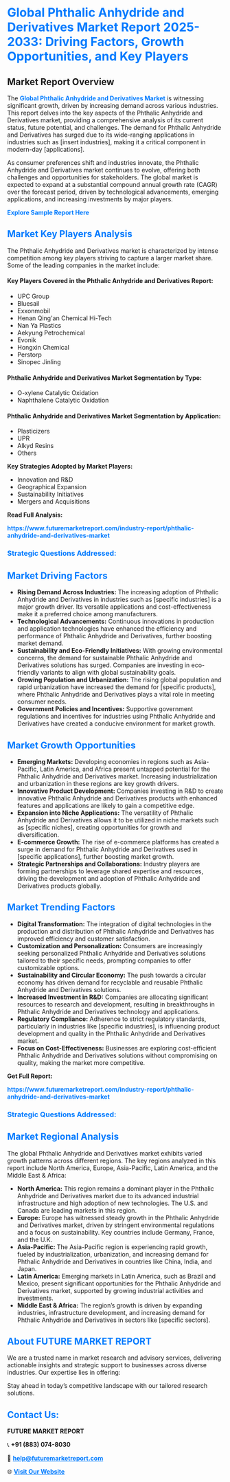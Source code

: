 <h1 style="color: #007BFF;">Global Phthalic Anhydride and Derivatives Market Report 2025-2033: Driving Factors, Growth Opportunities, and Key Players</h1>

<section id="overview">
<h2>Market Report Overview</h2>
<p>The <a href="https://www.futuremarketreport.com/industry-report/phthalic-anhydride-and-derivatives-market" style="color: #007BFF; text-decoration: none;"><strong>Global Phthalic Anhydride and Derivatives Market</strong></a> is witnessing significant growth, driven by increasing demand across various industries. This report delves into the key aspects of the Phthalic Anhydride and Derivatives market, providing a comprehensive analysis of its current status, future potential, and challenges. The demand for Phthalic Anhydride and Derivatives has surged due to its wide-ranging applications in industries such as [insert industries], making it a critical component in modern-day [applications].</p>
<p>As consumer preferences shift and industries innovate, the Phthalic Anhydride and Derivatives market continues to evolve, offering both challenges and opportunities for stakeholders. The global market is expected to expand at a substantial compound annual growth rate (CAGR) over the forecast period, driven by technological advancements, emerging applications, and increasing investments by major players.</p>
</section>

<section id="overview">
<p><a href="https://www.futuremarketreport.com/request-sample/reportId=27346" style="color: #007BFF; text-decoration: none;"><strong>Explore Sample Report Here</strong></a></p>
</section>

<section id="key-players">
<h2 style="color: #007BFF;">Market Key Players Analysis</h2>
<p>The Phthalic Anhydride and Derivatives market is characterized by intense competition among key players striving to capture a larger market share. Some of the leading companies in the market include:</p>
<h4>Key Players Covered in the Phthalic Anhydride and Derivatives Report:</h4>
<ul><li>UPC Group</li><li>Bluesail</li><li>Exxonmobil</li><li>Henan Qing&#039;an Chemical Hi-Tech</li><li>Nan Ya Plastics</li><li>Aekyung Petrochemical</li><li>Evonik</li><li>Hongxin Chemical</li><li>Perstorp</li><li>Sinopec Jinling</li></ul>
<h4>Phthalic Anhydride and Derivatives Market Segmentation by Type:</h4>
<ul><li>O-xylene Catalytic Oxidation</li><li>Naphthalene Catalytic Oxidation</li></ul>

<h4>Phthalic Anhydride and Derivatives Market Segmentation by Application:</h4>
<ul><li>Plasticizers</li><li>UPR</li><li>Alkyd Resins</li><li>Others</li></ul>
<p><strong>Key Strategies Adopted by Market Players:</strong></p>
<ul>
<li>Innovation and R&D</li>
<li>Geographical Expansion</li>
<li>Sustainability Initiatives</li>
<li>Mergers and Acquisitions</li>
</ul>
</section>

<section>
<p><strong>Read Full Analysis: </strong></p><a href="https://www.futuremarketreport.com/industry-report/phthalic-anhydride-and-derivatives-market" style="color: #007BFF; text-decoration: none;"><strong>https://www.futuremarketreport.com/industry-report/phthalic-anhydride-and-derivatives-market</strong></a>
<h3 style="color: #007BFF;">Strategic Questions Addressed:</h3>
</section>

<section id="driving-factors">
<h2 style="color: #007BFF;">Market Driving Factors</h2>
<ul>
<li><strong>Rising Demand Across Industries:</strong> The increasing adoption of Phthalic Anhydride and Derivatives in industries such as [specific industries] is a major growth driver. Its versatile applications and cost-effectiveness make it a preferred choice among manufacturers.</li>
<li><strong>Technological Advancements:</strong> Continuous innovations in production and application technologies have enhanced the efficiency and performance of Phthalic Anhydride and Derivatives, further boosting market demand.</li>
<li><strong>Sustainability and Eco-Friendly Initiatives:</strong> With growing environmental concerns, the demand for sustainable Phthalic Anhydride and Derivatives solutions has surged. Companies are investing in eco-friendly variants to align with global sustainability goals.</li>
<li><strong>Growing Population and Urbanization:</strong> The rising global population and rapid urbanization have increased the demand for [specific products], where Phthalic Anhydride and Derivatives plays a vital role in meeting consumer needs.</li>
<li><strong>Government Policies and Incentives:</strong> Supportive government regulations and incentives for industries using Phthalic Anhydride and Derivatives have created a conducive environment for market growth.</li>
</ul>
</section>

<section id="growth-opportunities">
<h2 style="color: #007BFF;">Market Growth Opportunities</h2>
<ul>
<li><strong>Emerging Markets:</strong> Developing economies in regions such as Asia-Pacific, Latin America, and Africa present untapped potential for the Phthalic Anhydride and Derivatives market. Increasing industrialization and urbanization in these regions are key growth drivers.</li>
<li><strong>Innovative Product Development:</strong> Companies investing in R&D to create innovative Phthalic Anhydride and Derivatives products with enhanced features and applications are likely to gain a competitive edge.</li>
<li><strong>Expansion into Niche Applications:</strong> The versatility of Phthalic Anhydride and Derivatives allows it to be utilized in niche markets such as [specific niches], creating opportunities for growth and diversification.</li>
<li><strong>E-commerce Growth:</strong> The rise of e-commerce platforms has created a surge in demand for Phthalic Anhydride and Derivatives used in [specific applications], further boosting market growth.</li>
<li><strong>Strategic Partnerships and Collaborations:</strong> Industry players are forming partnerships to leverage shared expertise and resources, driving the development and adoption of Phthalic Anhydride and Derivatives products globally.</li>
</ul>
</section>

<section id="trending-factors">
<h2 style="color: #007BFF;">Market Trending Factors</h2>
<ul>
<li><strong>Digital Transformation:</strong> The integration of digital technologies in the production and distribution of Phthalic Anhydride and Derivatives has improved efficiency and customer satisfaction.</li>
<li><strong>Customization and Personalization:</strong> Consumers are increasingly seeking personalized Phthalic Anhydride and Derivatives solutions tailored to their specific needs, prompting companies to offer customizable options.</li>
<li><strong>Sustainability and Circular Economy:</strong> The push towards a circular economy has driven demand for recyclable and reusable Phthalic Anhydride and Derivatives solutions.</li>
<li><strong>Increased Investment in R&D:</strong> Companies are allocating significant resources to research and development, resulting in breakthroughs in Phthalic Anhydride and Derivatives technology and applications.</li>
<li><strong>Regulatory Compliance:</strong> Adherence to strict regulatory standards, particularly in industries like [specific industries], is influencing product development and quality in the Phthalic Anhydride and Derivatives market.</li>
<li><strong>Focus on Cost-Effectiveness:</strong> Businesses are exploring cost-efficient Phthalic Anhydride and Derivatives solutions without compromising on quality, making the market more competitive.</li>
</ul>
</section>

<section>
<p><strong>Get Full Report: </strong></p><a href="https://www.futuremarketreport.com/industry-report/phthalic-anhydride-and-derivatives-market" style="color: #007BFF; text-decoration: none;"><strong>https://www.futuremarketreport.com/industry-report/phthalic-anhydride-and-derivatives-market</strong></a>
<h3 style="color: #007BFF;">Strategic Questions Addressed:</h3>
</section>


<section id="regional-analysis">
<h2 style="color: #007BFF;">Market Regional Analysis</h2>
<p>The global Phthalic Anhydride and Derivatives market exhibits varied growth patterns across different regions. The key regions analyzed in this report include North America, Europe, Asia-Pacific, Latin America, and the Middle East & Africa:</p>
<ul>
<li><strong>North America:</strong> This region remains a dominant player in the Phthalic Anhydride and Derivatives market due to its advanced industrial infrastructure and high adoption of new technologies. The U.S. and Canada are leading markets in this region.</li>
<li><strong>Europe:</strong> Europe has witnessed steady growth in the Phthalic Anhydride and Derivatives market, driven by stringent environmental regulations and a focus on sustainability. Key countries include Germany, France, and the U.K.</li>
<li><strong>Asia-Pacific:</strong> The Asia-Pacific region is experiencing rapid growth, fueled by industrialization, urbanization, and increasing demand for Phthalic Anhydride and Derivatives in countries like China, India, and Japan.</li>
<li><strong>Latin America:</strong> Emerging markets in Latin America, such as Brazil and Mexico, present significant opportunities for the Phthalic Anhydride and Derivatives market, supported by growing industrial activities and investments.</li>
<li><strong>Middle East & Africa:</strong> The region’s growth is driven by expanding industries, infrastructure development, and increasing demand for Phthalic Anhydride and Derivatives in sectors like [specific sectors].</li>
</ul>
</section>

<footer>
<h2 style="color: #007BFF;">About FUTURE MARKET REPORT</h2>
<p>We are a trusted name in market research and advisory services, delivering actionable insights and strategic support to businesses across diverse industries. Our expertise lies in offering:</p>

<p>Stay ahead in today’s competitive landscape with our tailored research solutions.</p>

<h2 style="color: #007BFF;">Contact Us:</h2>
<p><strong>FUTURE MARKET REPORT</strong></p>
<p>📞 <strong>+91 (883) 074-8030</strong></p>
<p>📧 <strong><a href="mailto:help@futuremarketreport.com" style="color: #007BFF;">help@futuremarketreport.com</a></strong></p>
<p>🌐 <strong><a href="https://www.futuremarketreport.com/" style="color: #007BFF;">Visit Our Website</a></strong></p>
</footer>
